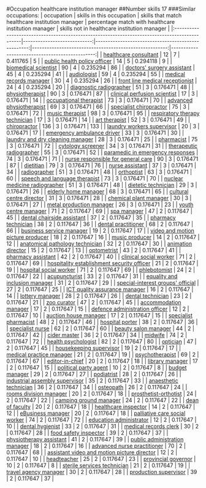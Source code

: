 #Occupation healthcare institution manager
##Number skills 17
###Similar occupations:
| occupation                                                                                    |   skills in this occupation |   skills that match healthcare institution manager |   percentage match with healthcare institution manager |   skills not in healthcare institution manager |
|:----------------------------------------------------------------------------------------------|----------------------------:|---------------------------------------------------:|-------------------------------------------------------:|-----------------------------------------------:|
| [healthcare consultant](healthcare_consultant.md)                                             |                          12 |                                                  7 |                                               0.411765 |                                              5 |
| [public health policy officer](public_health_policy_officer.md)                               |                          14 |                                                  5 |                                               0.294118 |                                              9 |
| [biomedical scientist](biomedical_scientist.md)                                               |                          90 |                                                  4 |                                               0.235294 |                                             86 |
| [doctors' surgery assistant](doctors'_surgery_assistant.md)                                   |                          45 |                                                  4 |                                               0.235294 |                                             41 |
| [audiologist](audiologist.md)                                                                 |                          59 |                                                  4 |                                               0.235294 |                                             55 |
| [medical records manager](medical_records_manager.md)                                         |                          30 |                                                  4 |                                               0.235294 |                                             26 |
| [front line medical receptionist](front_line_medical_receptionist.md)                         |                          24 |                                                  4 |                                               0.235294 |                                             20 |
| [diagnostic radiographer](diagnostic_radiographer.md)                                         |                          51 |                                                  3 |                                               0.176471 |                                             48 |
| [physiotherapist](physiotherapist.md)                                                         |                          90 |                                                  3 |                                               0.176471 |                                             87 |
| [clinical perfusion scientist](clinical_perfusion_scientist.md)                               |                          17 |                                                  3 |                                               0.176471 |                                             14 |
| [occupational therapist](occupational_therapist.md)                                           |                          73 |                                                  3 |                                               0.176471 |                                             70 |
| [advanced physiotherapist](advanced_physiotherapist.md)                                       |                          69 |                                                  3 |                                               0.176471 |                                             66 |
| [specialist chiropractor](specialist_chiropractor.md)                                         |                          75 |                                                  3 |                                               0.176471 |                                             72 |
| [music therapist](music_therapist.md)                                                         |                          98 |                                                  3 |                                               0.176471 |                                             95 |
| [respiratory therapy technician](respiratory_therapy_technician.md)                           |                          17 |                                                  3 |                                               0.176471 |                                             14 |
| [art therapist](art_therapist.md)                                                             |                          52 |                                                  3 |                                               0.176471 |                                             49 |
| [chiropractor](chiropractor.md)                                                               |                         136 |                                                  3 |                                               0.176471 |                                            133 |
| [laundry workers supervisor](laundry_workers_supervisor.md)                                   |                          20 |                                                  3 |                                               0.176471 |                                             17 |
| [emergency ambulance driver](emergency_ambulance_driver.md)                                   |                          33 |                                                  3 |                                               0.176471 |                                             30 |
| [laundry and dry cleaning manager](laundry_and_dry_cleaning_manager.md)                       |                          28 |                                                  3 |                                               0.176471 |                                             25 |
| [pharmacist](pharmacist.md)                                                                   |                          75 |                                                  3 |                                               0.176471 |                                             72 |
| [cytology screener](cytology_screener.md)                                                     |                          34 |                                                  3 |                                               0.176471 |                                             31 |
| [therapeutic radiographer](therapeutic_radiographer.md)                                       |                          55 |                                                  3 |                                               0.176471 |                                             52 |
| [paramedic in emergency responses](paramedic_in_emergency_responses.md)                       |                          74 |                                                  3 |                                               0.176471 |                                             71 |
| [nurse responsible for general care](nurse_responsible_for_general_care.md)                   |                          90 |                                                  3 |                                               0.176471 |                                             87 |
| [dietitian](dietitian.md)                                                                     |                          79 |                                                  3 |                                               0.176471 |                                             76 |
| [nurse assistant](nurse_assistant.md)                                                         |                          37 |                                                  3 |                                               0.176471 |                                             34 |
| [radiographer](radiographer.md)                                                               |                          51 |                                                  3 |                                               0.176471 |                                             48 |
| [orthoptist](orthoptist.md)                                                                   |                          63 |                                                  3 |                                               0.176471 |                                             60 |
| [speech and language therapist](speech_and_language_therapist.md)                             |                          73 |                                                  3 |                                               0.176471 |                                             70 |
| [nuclear medicine radiographer](nuclear_medicine_radiographer.md)                             |                          51 |                                                  3 |                                               0.176471 |                                             48 |
| [dietetic technician](dietetic_technician.md)                                                 |                          29 |                                                  3 |                                               0.176471 |                                             26 |
| [elderly home manager](elderly_home_manager.md)                                               |                          68 |                                                  3 |                                               0.176471 |                                             65 |
| [cultural centre director](cultural_centre_director.md)                                       |                          31 |                                                  3 |                                               0.176471 |                                             28 |
| [chemical plant manager](chemical_plant_manager.md)                                           |                          30 |                                                  3 |                                               0.176471 |                                             27 |
| [metal production manager](metal_production_manager.md)                                       |                          26 |                                                  3 |                                               0.176471 |                                             23 |
| [youth centre manager](youth_centre_manager.md)                                               |                          71 |                                                  2 |                                               0.117647 |                                             69 |
| [spa manager](spa_manager.md)                                                                 |                          47 |                                                  2 |                                               0.117647 |                                             45 |
| [dental chairside assistant](dental_chairside_assistant.md)                                   |                          37 |                                                  2 |                                               0.117647 |                                             35 |
| [pharmacy technician](pharmacy_technician.md)                                                 |                          38 |                                                  2 |                                               0.117647 |                                             36 |
| [dental practitioner](dental_practitioner.md)                                                 |                          68 |                                                  2 |                                               0.117647 |                                             66 |
| [business service manager](business_service_manager.md)                                       |                          19 |                                                  2 |                                               0.117647 |                                             17 |
| [video and motion picture producer](video_and_motion_picture_producer.md)                     |                          18 |                                                  2 |                                               0.117647 |                                             16 |
| [music producer](music_producer.md)                                                           |                          14 |                                                  2 |                                               0.117647 |                                             12 |
| [anatomical pathology technician](anatomical_pathology_technician.md)                         |                          32 |                                                  2 |                                               0.117647 |                                             30 |
| [animation director](animation_director.md)                                                   |                          15 |                                                  2 |                                               0.117647 |                                             13 |
| [optometrist](optometrist.md)                                                                 |                          43 |                                                  2 |                                               0.117647 |                                             41 |
| [pharmacy assistant](pharmacy_assistant.md)                                                   |                          42 |                                                  2 |                                               0.117647 |                                             40 |
| [clinical social worker](clinical_social_worker.md)                                           |                          71 |                                                  2 |                                               0.117647 |                                             69 |
| [hospitality establishment security officer](hospitality_establishment_security_officer.md)   |                          21 |                                                  2 |                                               0.117647 |                                             19 |
| [hospital social worker](hospital_social_worker.md)                                           |                          71 |                                                  2 |                                               0.117647 |                                             69 |
| [phlebotomist](phlebotomist.md)                                                               |                          24 |                                                  2 |                                               0.117647 |                                             22 |
| [acupuncturist](acupuncturist.md)                                                             |                          33 |                                                  2 |                                               0.117647 |                                             31 |
| [equality and inclusion manager](equality_and_inclusion_manager.md)                           |                          31 |                                                  2 |                                               0.117647 |                                             29 |
| [special-interest groups' official](special-interest_groups'_official.md)                     |                          27 |                                                  2 |                                               0.117647 |                                             25 |
| [ICT quality assurance manager](ICT_quality_assurance_manager.md)                             |                          16 |                                                  2 |                                               0.117647 |                                             14 |
| [lottery manager](lottery_manager.md)                                                         |                          28 |                                                  2 |                                               0.117647 |                                             26 |
| [dental technician](dental_technician.md)                                                     |                          23 |                                                  2 |                                               0.117647 |                                             21 |
| [zoo curator](zoo_curator.md)                                                                 |                          47 |                                                  2 |                                               0.117647 |                                             45 |
| [accommodation manager](accommodation_manager.md)                                             |                          17 |                                                  2 |                                               0.117647 |                                             15 |
| [defence administration officer](defence_administration_officer.md)                           |                          12 |                                                  2 |                                               0.117647 |                                             10 |
| [auction house manager](auction_house_manager.md)                                             |                          17 |                                                  2 |                                               0.117647 |                                             15 |
| [specialist pharmacist](specialist_pharmacist.md)                                             |                          48 |                                                  2 |                                               0.117647 |                                             46 |
| [hospital porter](hospital_porter.md)                                                         |                          38 |                                                  2 |                                               0.117647 |                                             36 |
| [specialist nurse](specialist_nurse.md)                                                       |                          62 |                                                  2 |                                               0.117647 |                                             60 |
| [beauty salon manager](beauty_salon_manager.md)                                               |                          44 |                                                  2 |                                               0.117647 |                                             42 |
| [cider master](cider_master.md)                                                               |                          36 |                                                  2 |                                               0.117647 |                                             34 |
| [midwife](midwife.md)                                                                         |                          74 |                                                  2 |                                               0.117647 |                                             72 |
| [health psychologist](health_psychologist.md)                                                 |                          82 |                                                  2 |                                               0.117647 |                                             80 |
| [optician](optician.md)                                                                       |                          47 |                                                  2 |                                               0.117647 |                                             45 |
| [housekeeping supervisor](housekeeping_supervisor.md)                                         |                          19 |                                                  2 |                                               0.117647 |                                             17 |
| [medical practice manager](medical_practice_manager.md)                                       |                          21 |                                                  2 |                                               0.117647 |                                             19 |
| [psychotherapist](psychotherapist.md)                                                         |                          69 |                                                  2 |                                               0.117647 |                                             67 |
| [editor-in-chief](editor-in-chief.md)                                                         |                          20 |                                                  2 |                                               0.117647 |                                             18 |
| [library manager](library_manager.md)                                                         |                          17 |                                                  2 |                                               0.117647 |                                             15 |
| [political party agent](political_party_agent.md)                                             |                          10 |                                                  2 |                                               0.117647 |                                              8 |
| [budget manager](budget_manager.md)                                                           |                          29 |                                                  2 |                                               0.117647 |                                             27 |
| [podiatrist](podiatrist.md)                                                                   |                          28 |                                                  2 |                                               0.117647 |                                             26 |
| [industrial assembly supervisor](industrial_assembly_supervisor.md)                           |                          35 |                                                  2 |                                               0.117647 |                                             33 |
| [anaesthetic technician](anaesthetic_technician.md)                                           |                          36 |                                                  2 |                                               0.117647 |                                             34 |
| [osteopath](osteopath.md)                                                                     |                          26 |                                                  2 |                                               0.117647 |                                             24 |
| [rooms division manager](rooms_division_manager.md)                                           |                          20 |                                                  2 |                                               0.117647 |                                             18 |
| [prosthetist-orthotist](prosthetist-orthotist.md)                                             |                          24 |                                                  2 |                                               0.117647 |                                             22 |
| [camping ground manager](camping_ground_manager.md)                                           |                          24 |                                                  2 |                                               0.117647 |                                             22 |
| [dean of faculty](dean_of_faculty.md)                                                         |                          20 |                                                  2 |                                               0.117647 |                                             18 |
| [healthcare inspector](healthcare_inspector.md)                                               |                          14 |                                                  2 |                                               0.117647 |                                             12 |
| [eBusiness manager](eBusiness_manager.md)                                                     |                          20 |                                                  2 |                                               0.117647 |                                             18 |
| [palliative care social worker](palliative_care_social_worker.md)                             |                          74 |                                                  2 |                                               0.117647 |                                             72 |
| [education administrator](education_administrator.md)                                         |                          12 |                                                  2 |                                               0.117647 |                                             10 |
| [dental hygienist](dental_hygienist.md)                                                       |                          33 |                                                  2 |                                               0.117647 |                                             31 |
| [medical records clerk](medical_records_clerk.md)                                             |                          30 |                                                  2 |                                               0.117647 |                                             28 |
| [food safety inspector](food_safety_inspector.md)                                             |                          39 |                                                  2 |                                               0.117647 |                                             37 |
| [physiotherapy assistant](physiotherapy_assistant.md)                                         |                          41 |                                                  2 |                                               0.117647 |                                             39 |
| [public administration manager](public_administration_manager.md)                             |                          18 |                                                  2 |                                               0.117647 |                                             16 |
| [advanced nurse practitioner](advanced_nurse_practitioner.md)                                 |                          70 |                                                  2 |                                               0.117647 |                                             68 |
| [assistant video and motion picture director](assistant_video_and_motion_picture_director.md) |                          12 |                                                  2 |                                               0.117647 |                                             10 |
| [headteacher](headteacher.md)                                                                 |                          25 |                                                  2 |                                               0.117647 |                                             23 |
| [provincial governor](provincial_governor.md)                                                 |                          10 |                                                  2 |                                               0.117647 |                                              8 |
| [sterile services technician](sterile_services_technician.md)                                 |                          21 |                                                  2 |                                               0.117647 |                                             19 |
| [travel agency manager](travel_agency_manager.md)                                             |                          30 |                                                  2 |                                               0.117647 |                                             28 |
| [production supervisor](production_supervisor.md)                                             |                          39 |                                                  2 |                                               0.117647 |                                             37 |
